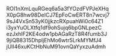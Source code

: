 ROI1nXmLquRGeq6a5a3fYOzdFVPJeXHq
X0pG8hw98DeICJ7EpFoCwERT8n7wcvj7
9sJ4VxSn53yK0jjkzcRXpuahWi0c64Z1
i3yxYuOLXtfq1df9ohSujq6bpGNLpezC
ezJxhlF2KE4odw1pbAGaRzT8R4fumb3J
9jiQB8315DhpljEhMo6wtr5LrkMYMfJ4
jUlI46xuKCtHbNuM91ovnQaYyxzuAdmh
